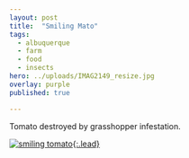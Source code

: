 ```yaml
---
layout: post
title:  "Smiling Mato"
tags:
  - albuquerque
  - farm
  - food
  - insects
hero: ../uploads/IMAG2149_resize.jpg
overlay: purple
published: true

---
```


Tomato destroyed by grasshopper infestation.

[![smiling tomato](../uploads/IMAG2149_resize.jpg){:.lead}](../uploads/IMAG2149.jpg)